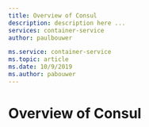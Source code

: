 ```yaml
---
title: Overview of Consul
description: description here ...
services: container-service
author: paulbouwer

ms.service: container-service
ms.topic: article
ms.date: 10/9/2019
ms.author: pabouwer
---
```


# Overview of Consul